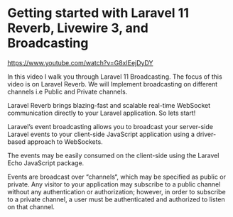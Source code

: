 # Getting started with Laravel 11 Reverb, Livewire 3, and Broadcasting
https://www.youtube.com/watch?v=G8xIEejDyDY

In this video I walk you through Laravel 11 Broadcasting. The focus of this video is on Laravel Reverb. We will Implement broadcasting on different channels i.e Public and Private channels. 

Laravel Reverb brings blazing-fast and scalable real-time WebSocket communication directly to your Laravel application. So lets start!

Laravel’s event broadcasting allows you to broadcast your server-side Laravel events to your client-side JavaScript application using a driver-based approach to WebSockets.

The events may be easily consumed on the client-side using the Laravel Echo JavaScript package.

Events are broadcast over “channels“, which may be specified as public or private. Any visitor to your application may subscribe to a public channel without any authentication or authorization; however, in order to subscribe to a private channel, a user must be authenticated and authorized to listen on that channel.
